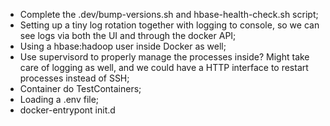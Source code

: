 - Complete the .dev/bump-versions.sh and hbase-health-check.sh script;
- Setting up a tiny log rotation together with logging to console, so we can see
  logs via both the UI and through the docker API;
- Using a hbase:hadoop user inside Docker as well;
- Use supervisord to properly manage the processes inside? Might take care of
  logging as well, and we could have a HTTP interface to restart processes instead of SSH;
- Container do TestContainers;
- Loading a .env file;
- docker-entrypont init.d

